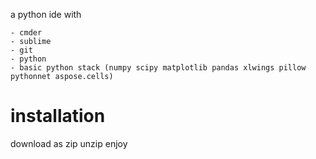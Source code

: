 a python ide with

	- cmder
	- sublime
	- git
	- python
	- basic python stack (numpy scipy matplotlib pandas xlwings pillow pythonnet aspose.cells)

# installation
	
download as zip
unzip
enjoy
